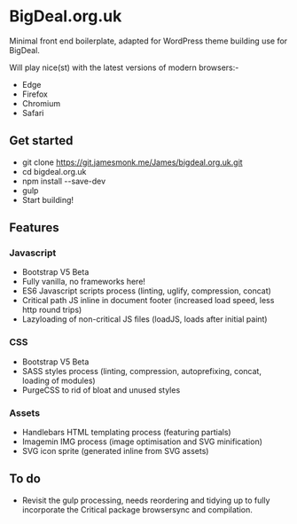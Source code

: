 # BigDeal.org.uk
Minimal front end boilerplate, adapted for WordPress theme building use for BigDeal.

Will play nice(st) with the latest versions of modern browsers:-
* Edge
* Firefox
* Chromium
* Safari

## Get started
* git clone https://git.jamesmonk.me/James/bigdeal.org.uk.git
* cd bigdeal.org.uk
* npm install --save-dev
* gulp
* Start building!

## Features

### Javascript
* Bootstrap V5 Beta
* Fully vanilla, no frameworks here!
* ES6 Javascript scripts process (linting, uglify, compression, concat)
* Critical path JS inline in document footer (increased load speed, less http round trips)
* Lazyloading of non-critical JS files (loadJS, loads after initial paint)

### CSS
* Bootstrap V5 Beta
* SASS styles process (linting, compression, autoprefixing, concat, loading of modules)
* PurgeCSS to rid of bloat and unused styles

### Assets
* Handlebars HTML templating process (featuring partials)
* Imagemin IMG process (image optimisation and SVG minification)
* SVG icon sprite (generated inline from SVG assets)

## To do
* Revisit the gulp processing, needs reordering and tidying up to fully incorporate the Critical package browsersync and compilation.

